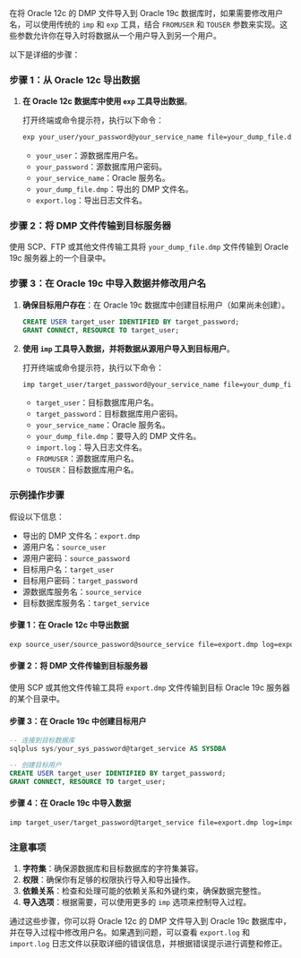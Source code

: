 在将 Oracle 12c 的 DMP 文件导入到 Oracle 19c 数据库时，如果需要修改用户名，可以使用传统的 `imp` 和 `exp` 工具，结合 `FROMUSER` 和 `TOUSER` 参数来实现。这些参数允许你在导入时将数据从一个用户导入到另一个用户。

以下是详细的步骤：

### 步骤 1：从 Oracle 12c 导出数据

1. **在 Oracle 12c 数据库中使用 `exp` 工具导出数据**。

   打开终端或命令提示符，执行以下命令：

   ```sh
   exp your_user/your_password@your_service_name file=your_dump_file.dmp log=export.log
   ```

   - `your_user`：源数据库用户名。
   - `your_password`：源数据库用户密码。
   - `your_service_name`：Oracle 服务名。
   - `your_dump_file.dmp`：导出的 DMP 文件名。
   - `export.log`：导出日志文件名。

### 步骤 2：将 DMP 文件传输到目标服务器

使用 SCP、FTP 或其他文件传输工具将 `your_dump_file.dmp` 文件传输到 Oracle 19c 服务器上的一个目录中。

### 步骤 3：在 Oracle 19c 中导入数据并修改用户名

1. **确保目标用户存在**：在 Oracle 19c 数据库中创建目标用户（如果尚未创建）。

   ```sql
   CREATE USER target_user IDENTIFIED BY target_password;
   GRANT CONNECT, RESOURCE TO target_user;
   ```

2. **使用 `imp` 工具导入数据，并将数据从源用户导入到目标用户**。

   打开终端或命令提示符，执行以下命令：

   ```sh
   imp target_user/target_password@your_service_name file=your_dump_file.dmp log=import.log FROMUSER=your_user TOUSER=target_user
   ```

   - `target_user`：目标数据库用户名。
   - `target_password`：目标数据库用户密码。
   - `your_service_name`：Oracle 服务名。
   - `your_dump_file.dmp`：要导入的 DMP 文件名。
   - `import.log`：导入日志文件名。
   - `FROMUSER`：源数据库用户名。
   - `TOUSER`：目标数据库用户名。

### 示例操作步骤

假设以下信息：
- 导出的 DMP 文件名：`export.dmp`
- 源用户名：`source_user`
- 源用户密码：`source_password`
- 目标用户名：`target_user`
- 目标用户密码：`target_password`
- 源数据库服务名：`source_service`
- 目标数据库服务名：`target_service`

#### 步骤 1：在 Oracle 12c 中导出数据

```sh
exp source_user/source_password@source_service file=export.dmp log=export.log
```

#### 步骤 2：将 DMP 文件传输到目标服务器

使用 SCP 或其他文件传输工具将 `export.dmp` 文件传输到目标 Oracle 19c 服务器的某个目录中。

#### 步骤 3：在 Oracle 19c 中创建目标用户

```sql
-- 连接到目标数据库
sqlplus sys/your_sys_password@target_service AS SYSDBA

-- 创建目标用户
CREATE USER target_user IDENTIFIED BY target_password;
GRANT CONNECT, RESOURCE TO target_user;
```

#### 步骤 4：在 Oracle 19c 中导入数据

```sh
imp target_user/target_password@target_service file=export.dmp log=import.log FROMUSER=source_user TOUSER=target_user
```

### 注意事项

1. **字符集**：确保源数据库和目标数据库的字符集兼容。
2. **权限**：确保你有足够的权限执行导入和导出操作。
3. **依赖关系**：检查和处理可能的依赖关系和外键约束，确保数据完整性。
4. **导入选项**：根据需要，可以使用更多的 `imp` 选项来控制导入过程。

通过这些步骤，你可以将 Oracle 12c 的 DMP 文件导入到 Oracle 19c 数据库中，并在导入过程中修改用户名。如果遇到问题，可以查看 `export.log` 和 `import.log` 日志文件以获取详细的错误信息，并根据错误提示进行调整和修正。